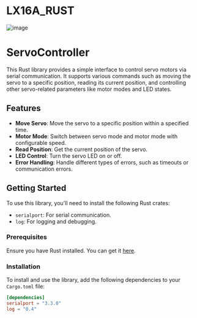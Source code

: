 # LX16A_RUST
![image](https://github.com/CottontailRabbitt/LX16A_RUST/assets/99775161/539ca65e-1efe-43e1-b4ab-6ca92b3a63cd)

# ServoController

This Rust library provides a simple interface to control servo motors via serial communication. It supports various commands such as moving the servo to a specific position, reading its current position, and controlling other servo-related parameters like motor modes and LED states.

## Features

- **Move Servo**: Move the servo to a specific position within a specified time.
- **Motor Mode**: Switch between servo mode and motor mode with configurable speed.
- **Read Position**: Get the current position of the servo.
- **LED Control**: Turn the servo LED on or off.
- **Error Handling**: Handle different types of errors, such as timeouts or communication errors.

## Getting Started

To use this library, you'll need to install the following Rust crates:

- `serialport`: For serial communication.
- `log`: For logging and debugging.

### Prerequisites

Ensure you have Rust installed. You can get it [here](https://www.rust-lang.org/tools/install).

### Installation

To install and use the library, add the following dependencies to your `Cargo.toml` file:

```toml
[dependencies]
serialport = "3.3.0"
log = "0.4"
